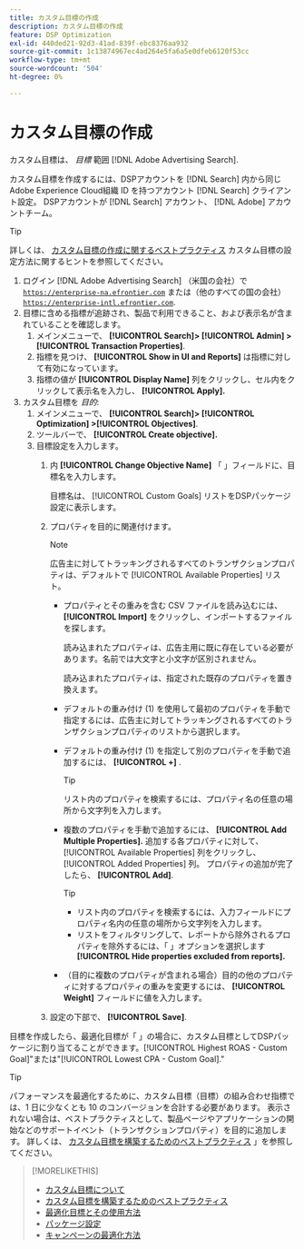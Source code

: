 ```yaml
---
title: カスタム目標の作成
description: カスタム目標の作成
feature: DSP Optimization
exl-id: 440ded21-92d3-41ad-839f-ebc8376aa932
source-git-commit: 1c13874967ec4ad264e5fa6a5e0dfeb6120f53cc
workflow-type: tm+mt
source-wordcount: '504'
ht-degree: 0%

---
```


# カスタム目標の作成

カスタム目標は、 *目標* 範囲 [!DNL Adobe Advertising Search].

カスタム目標を作成するには、DSPアカウントを [!DNL Search] 内から同じAdobe Experience Cloud組織 ID を持つアカウント [!DNL Search] クライアント設定。 DSPアカウントが [!DNL Search] アカウント、 [!DNL Adobe] アカウントチーム。

>[!TIP]
>
>詳しくは、 [カスタム目標の作成に関するベストプラクティス](custom-goal-best-practices.md) カスタム目標の設定方法に関するヒントを参照してください。

1. ログイン [!DNL Adobe Advertising Search] （米国の会社）で [`https://enterprise-na.efrontier.com`](https://enterprise-na.efrontier.com) または（他のすべての国の会社） [`https://enterprise-intl.efrontier.com`](https://enterprise-intl.efrontier.com).
1. 目標に含める指標が追跡され、製品で利用できること、および表示名が含まれていることを確認します。
   1. メインメニューで、 **[!UICONTROL Search]> [!UICONTROL Admin] >[!UICONTROL Transaction Properties]**.
   1. 指標を見つけ、 **[!UICONTROL Show in UI and Reports]** は指標に対して有効になっています。
   1. 指標の値が **[!UICONTROL Display Name]** 列をクリックし、セル内をクリックして表示名を入力し、 **[!UICONTROL Apply].**
1. カスタム目標を *目的*:
   1. メインメニューで、 **[!UICONTROL Search]> [!UICONTROL Optimization] >[!UICONTROL Objectives]**.
   1. ツールバーで、 **[!UICONTROL Create objective].**
   1. 目標設定を入力します。
      1. 内 **[!UICONTROL Change Objective Name]** 「 」フィールドに、目標名を入力します。

         目標名は、 [!UICONTROL Custom Goals] リストをDSPパッケージ設定に表示します。

      1. プロパティを目的に関連付けます。

         >[!NOTE]
         >
         > 広告主に対してトラッキングされるすべてのトランザクションプロパティは、デフォルトで [!UICONTROL Available Properties] リスト。

         * プロパティとその重みを含む CSV ファイルを読み込むには、 **[!UICONTROL Import]** をクリックし、インポートするファイルを探します。

            読み込まれたプロパティは、広告主用に既に存在している必要があります。名前では大文字と小文字が区別されません。

            読み込まれたプロパティは、指定された既存のプロパティを置き換えます。

         * デフォルトの重み付け (1) を使用して最初のプロパティを手動で指定するには、広告主に対してトラッキングされるすべてのトランザクションプロパティのリストから選択します。

         * デフォルトの重み付け (1) を指定して別のプロパティを手動で追加するには、 **[!UICONTROL +]** .

            >[!TIP]
            >
            > リスト内のプロパティを検索するには、プロパティ名の任意の場所から文字列を入力します。

         * 複数のプロパティを手動で追加するには、 **[!UICONTROL Add Multiple Properties].** 追加する各プロパティに対して、 [!UICONTROL Available Properties] 列をクリックし、 [!UICONTROL Added Properties] 列。 プロパティの追加が完了したら、 **[!UICONTROL Add]**.

            >[!TIP]
            >
            >* リスト内のプロパティを検索するには、入力フィールドにプロパティ名内の任意の場所から文字列を入力します。
            >* リストをフィルタリングして、レポートから除外されるプロパティを除外するには、「 」オプションを選択します **[!UICONTROL Hide properties excluded from reports].**


         * （目的に複数のプロパティが含まれる場合）目的の他のプロパティに対するプロパティの重みを変更するには、 **[!UICONTROL Weight]** フィールドに値を入力します。
      1. 設定の下部で、 **[!UICONTROL Save]**.


目標を作成したら、最適化目標が「 」の場合に、カスタム目標としてDSPパッケージに割り当てることができます。[!UICONTROL Highest ROAS - Custom Goal]&quot;または&quot;[!UICONTROL Lowest CPA - Custom Goal].&quot;

>[!TIP]
>
>パフォーマンスを最適化するために、カスタム目標（目標）の組み合わせ指標では、1 日に少なくとも 10 のコンバージョンを合計する必要があります。 表示されない場合は、ベストプラクティスとして、製品ページやアプリケーションの開始などのサポートイベント（トランザクションプロパティ）を目的に追加します。 詳しくは、 [カスタム目標を構築するためのベストプラクティス](custom-goal-best-practices.md) 」を参照してください。

>[!MORELIKETHIS]
>
>* [カスタム目標について](custom-goal-about.md)
>* [カスタム目標を構築するためのベストプラクティス](custom-goal-best-practices.md)
>* [最適化目標とその使用方法](optimization-goals.md)
>* [パッケージ設定](/help/dsp/campaign-management/packages/package-settings.md)
> * [キャンペーンの最適化方法](optimization-how-dsp-optimizes-campaigns.md)

